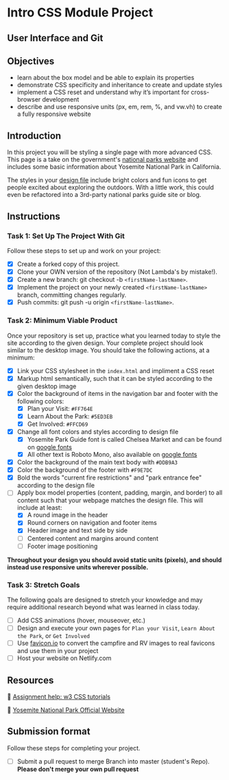 # Intro CSS Module Project

## User Interface and Git

## Objectives

- learn about the box model and be able to explain its properties
- demonstrate CSS specificity and inheritance to create and update styles
- implement a CSS reset and understand why it’s important for cross-browser development
- describe and use responsive units (px, em, rem, %, and vw.vh) to create a fully responsive website

## Introduction

In this project you will be styling a single page with more advanced CSS. This page is a take on the government's [national parks website](https://www.nps.gov/yose/index.htm) and includes some basic information about Yosemite National Park in California.

The styles in your [design file](/design/desktop.jpg) include bright colors and fun icons to get people excited about exploring the outdoors. With a little work, this could even be refactored into a 3rd-party national parks guide site or blog.

## Instructions

### Task 1: Set Up The Project With Git

Follow these steps to set up and work on your project:

- [X] Create a forked copy of this project.
- [X] Clone your OWN version of the repository (Not Lambda's by mistake!).
- [X] Create a new branch: git checkout -b `<firstName-lastName>`.
- [X] Implement the project on your newly created `<firstName-lastName>` branch, committing changes regularly.
- [X] Push commits: git push -u origin `<firstName-lastName>`.

### Task 2: Minimum Viable Product

Once your repository is set up, practice what you learned today to style the site according to the given design. Your complete project should look similar to the desktop image. You should take the following actions, at a minimum:

- [X] Link your CSS stylesheet in the `index.html` and impliment a CSS reset 
- [X] Markup html semantically, such that it can be styled according to the given desktop image
- [X] Color the background of items in the navigation bar and footer with the following colors:
  - [X] Plan your Visit: `#FF764E`
  - [X] Learn About the Park: `#5ED3EB`
  - [X] Get Involved: `#FFCD69`
- [X] Change all font colors and styles according to design file
  - [X] Yosemite Park Guide font is called Chelsea Market and can be found on [google fonts](https://fonts.google.com/specimen/Chelsea+Market)
  - [X] All other text is Roboto Mono, also available on [google fonts](https://fonts.google.com/specimen/Roboto+Mono)
- [X] Color the background of the main text body with `#DDB9A3`
- [X] Color the background of the footer with `#F9E7DC`
- [X] Bold the words "current fire restrictions" and "park entrance fee" according to the design file
- [ ] Apply box model properties (content, padding, margin, and border) to all content such that your webpage matches the design file. This will include at least:
  - [X] A round image in the header
  - [X] Round corners on navigation and footer items
  - [X] Header image and text side by side
  - [ ] Centered content and margins around content
  - [ ] Footer image positioning

**Throughout your design you should avoid static units (pixels), and should instead use responsive units wherever possible.**


### Task 3: Stretch Goals

The following goals are designed to stretch your knowledge and may require additional research beyond what was learned in class today.

- [ ] Add CSS animations (hover, mouseover, etc.)
- [ ] Design and execute your own pages for `Plan your Visit`, `Learn About the Park`, or `Get Involved`
- [ ] Use [favicon.io](https://favicon.io/favicon-converter/) to convert the campfire and RV images to real favicons and use them in your project
- [ ] Host your website on Netlify.com

## Resources

👋 [Assignment help: w3 CSS tutorials](https://www.w3schools.com/css/)

👀 [Yosemite National Park Official Website](https://www.nps.gov/yose/index.htm)

## Submission format

Follow these steps for completing your project.

- [ ] Submit a pull request to merge <firstName-lastName> Branch into master (student's  Repo). **Please don't merge your own pull request**

